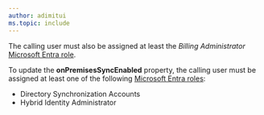 ```yaml
---
author: adimitui
ms.topic: include
---
```


The calling user must also be assigned at least the *Billing Administrator* [Microsoft Entra role](/entra/identity/role-based-access-control/permissions-reference?toc=%2Fgraph%2Ftoc.json).

To update the **onPremisesSyncEnabled** property, the calling user must be assigned at least one of the following [Microsoft Entra roles](/entra/identity/role-based-access-control/permissions-reference?toc=%2Fgraph%2Ftoc.json):

- Directory Synchronization Accounts
- Hybrid Identity Administrator
